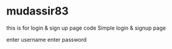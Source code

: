 # mudassir83
this is for login & sign up page code
Simple login & signup page
<login>
<form>
  <login> enter username</login>
  <password> enter password</password>
</form>

